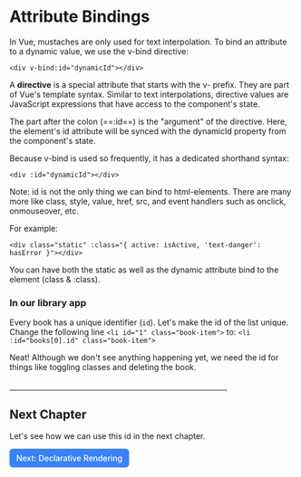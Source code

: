 # Attribute Bindings

In Vue, mustaches are only used for text interpolation. To bind an attribute to a dynamic value, we use the v-bind directive:

```vue
<div v-bind:id="dynamicId"></div>
```

A **directive** is a special attribute that starts with the v- prefix. They are part of Vue's template syntax. Similar to text interpolations, directive values are JavaScript expressions that have access to the component's state.

The part after the colon (==:id==) is the "argument" of the directive. Here, the element's id attribute will be synced with the dynamicId property from the component's state.

Because v-bind is used so frequently, it has a dedicated shorthand syntax:

```vue
<div :id="dynamicId"></div>
```

Note: id is not the only thing we can bind to html-elements. There are many more like class, style, value, href, src, and event handlers such as onclick, onmouseover, etc.

For example:

```vue
<div class="static" :class="{ active: isActive, 'text-danger': hasError }"></div>
```

You can have both the static as well as the dynamic attribute bind to the element (class & :class).

### In our library app

Every book has a unique identifier (`id`).
Let's make the id of the list unique. Change the following line `<li id="1" class="book-item">` to: `<li :id="books[0].id" class="book-item">`

Neat! Although we don't see anything happening yet, we need the id for things like toggling classes and deleting the book.

<hr style="max-width:24rem; margin-top:2rem"/>

## Next Chapter

Let's see how we can use this id in the next chapter.

<a href="/4.event-listeners" style="display: inline-flex; align-items: center; justify-content: center; padding: 6px 12px; background-color: #3b82f6; color: white; text-decoration: none; border-radius: 6px; font-weight: 500; font-size: 14px; line-height: 1.5; transition: all 0.2s ease; box-shadow: 0 1px 2px rgba(0,0,0,0.05);">
  Next: Declarative Rendering
</a>


